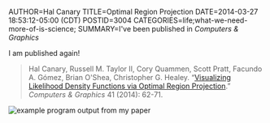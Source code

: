 AUTHOR=Hal Canary
TITLE=Optimal Region Projection
DATE=2014-03-27 18:53:12-05:00 (CDT)
POSTID=3004
CATEGORIES=life;what-we-need-more-of-is-science;
SUMMARY=I've been published in _Computers & Graphics_

I am published again!

>   Hal Canary, Russell M. Taylor II, Cory Quammen, Scott Pratt, Facundo
>   A. Gómez, Brian O'Shea, Christopher G. Healey. “[Visualizing
>   Likelihood Density Functions via Optimal Region
>   Projection](https://www.sciencedirect.com/science/article/pii/S0097849314000296).”
>   *Computers & Graphics* 41 (2014): 62-71.

![example program output from my paper](https://halcanary.org/images/Optimal_Region_Projection_-_Gomez.png)

